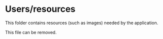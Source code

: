 # Users/resources

This folder contains resources (such as images) needed by the application. 

This file can be removed.
